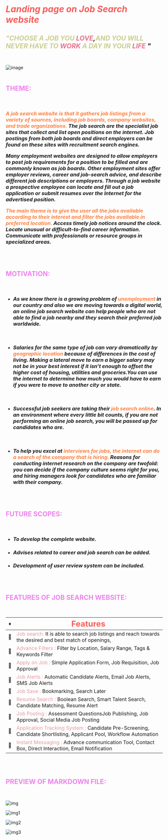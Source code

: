 
# <span style="color:#F75D59">*__Landing page on Job Search website__*</span>

## *__<span style="color:#CBCE91FF">"CHOOSE A JOB YOU</span><span style="color:#EA738DFF"> LOVE</span>,<span style="color:#CBCE91FF">AND YOU WILL NEVER HAVE TO</span> <span style="color:#EA738DFF">WORK</span><span style="color:#CBCE91FF"> A DAY IN YOUR</span><span style="color:#EA738DFF"> LIFE</span> "__*
<br>

![image](https://github.com/AbinandhiniDM/Cognizance/blob/master/Task%203/Landing%20page.png?raw=true "Landing page")
<br>
<br>
## <span style="color:violet">__THEME__:</span>
<br>

### <p>_<span style="color:#FF8040	">A job search  website is that it gathers job listings from a variety of sources, including job boards, company websites, and trade organizations.</span> The job search are the specialist job sites that collect and list open positions on the internet. Job postings from both job boards and direct employers can be found on these sites with recruitment search engines._</p><p>  _Many employment websites are designed to allow employers to post job requirements for a position to be filled and are commonly known as job boards. Other employment sites offer employer reviews, career and job-search advice, and describe different job descriptions or employers. Through a job website a prospective employee can locate and fill out a job application or submit resumes over the Internet for the advertised position._</p><p><span style="color:#FF8040	">_The __main theme__ is to give the user all the jobs available according to their interest and filter the jobs available in preferred location.</span> Access timely job notices around the clock. Locate unusual or difficult-to-find career information. Communicate with professionals or resource groups in specialized areas._</p>

<br>
<br>

## <span style="color:violet">__MOTIVATION__:</span>
<br>

* ### _As we know there is a growing problem of<span style="color:#FF8040	"> unemployment</span> in our country and also we are moving towards a digital world, an online job search website can help people who are not able to find a job nearby and they search their preferred job worldwide._
<br>

* ### _Salaries for the same type of job can vary dramatically by <span style="color:#FF8040	">geographic location</span> because of differences in the cost of living. Making a lateral move to earn a bigger salary may not be in your best interest if it isn’t enough to offset the higher cost of housing, utilities and groceries.You can use the internet to determine how much you would have to earn if you were to move to another city or state._
<br>

* ### _Successful job seekers are taking their<span style="color:#FF8040	"> job search online</span>. In an environment where every little bit counts, if you are not performing an online job search, you will be passed up for candidates who are._
<br>

* ### _To help you excel at<span style="color:#FF8040	"> interviews for jobs, the internet can do a search of the company that is hiring.</span> Reasons for conducting internet research on the company are twofold: you can decide if the company culture seems right for you, and hiring managers look for candidates who are familiar with their company._

<br>
<br>

## <span style="color:violet">__FUTURE SCOPES__:</span>

<br>

* ### _To develop the complete website._
* ### _Advises related to career and job search can be added._
* ### _Development of user review system can be included._ 
<br>
<br>

## <span style="color:violet">__FEATURES OF JOB SEARCH WEBSITE__:</span>
<br>


| :diamonds:     |<span style="color:#F75D59"><span style="font-size:160%"> Features    |
| ---- | ----------   |
| :diamond_shape_with_a_dot_inside:   |<span style="color:#E799A3	"> Job search:</span> It is able to search job listings and reach towards the desired and best match of openings,     |
| :diamond_shape_with_a_dot_inside:   |<span style="color:#E799A3	"> Advance Filters :</span> Filter by Location, Salary Range, Tags & Keywords Filter   |
| :diamond_shape_with_a_dot_inside:   |<span style="color:#E799A3	"> Apply on Job :</span> Simple Application Form, Job Requisition, Job Approval   |
| :diamond_shape_with_a_dot_inside:   | <span style="color:#E799A3	">Job Alerts :</span> Automatic Candidate Alerts, Email Job Alerts, SMS Job Alerts   |
| :diamond_shape_with_a_dot_inside:   | <span style="color:#E799A3	">Job Save :</span> Bookmarking, Search Later   |
| :diamond_shape_with_a_dot_inside:   |<span style="color:#E799A3	"> Resume Search  :</span> Boolean Search, Smart Talent Search, Candidate Matching, Resume Alert  |
| :diamond_shape_with_a_dot_inside:   |<span style="color:#E799A3	"> Job Posting :</span> Assessment QuestionsJob Publishing, Job Approval, Social Media Job Posting    |
| :diamond_shape_with_a_dot_inside:   |<span style="color:#E799A3	"> Application Tracking System :</span> Candidate Pre-Screening, Candidate Shortlisting, Applicant Pool, Workflow Automation    |
| :diamond_shape_with_a_dot_inside:   |<span style="color:#E799A3	"> Instant Messaging :</span> Advance communication Tool, Contact Box, Direct Interaction, Email Notification   |

<br>
<br>

## <span style="color:violet">__PREVIEW OF MARKDOWN FILE:__</span>
<br>

![img](https://github.com/AbinandhiniDM/Cognizance/blob/master/Task%206/1.png?raw=true)
<br>

![img1](https://github.com/AbinandhiniDM/Cognizance/blob/master/Task%206/2.png?raw=true)
<br>

![img2](https://github.com/AbinandhiniDM/Cognizance/blob/master/Task%206/3.png?raw=true)
<br>

![img3](https://github.com/AbinandhiniDM/Cognizance/blob/master/Task%206/4.jpeg?raw=true)








